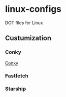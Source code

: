 # linux-configs
DOT files for Linux
## Custumization
### Conky
[Conky](https://github.com/MrToadie/linux-configs/conky/)
### Fastfetch
### Starship


